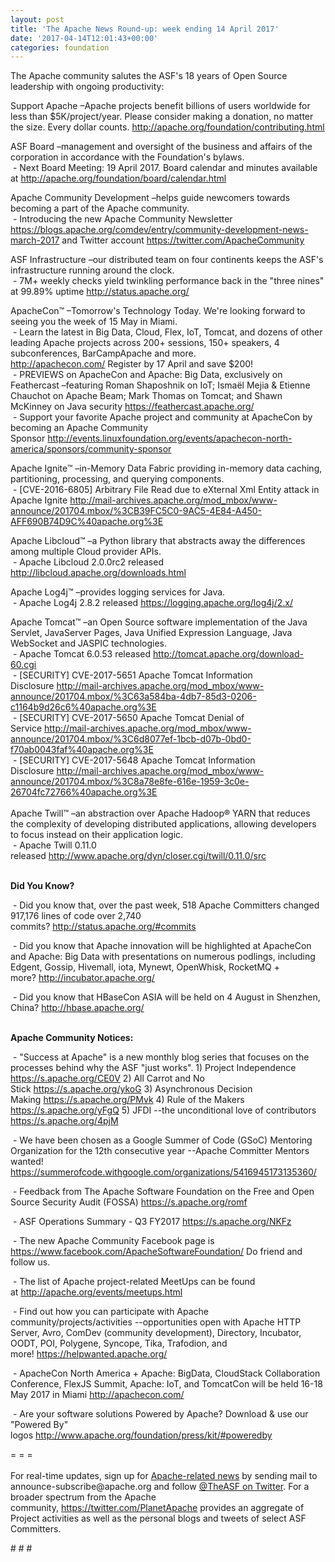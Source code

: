 ```yaml
---
layout: post
title: 'The Apache News Round-up: week ending 14 April 2017'
date: '2017-04-14T12:01:43+00:00'
categories: foundation
---
```

<p>The Apache community salutes the ASF's 18 years of Open Source leadership with ongoing productivity:</p> 
  <p>Support Apache&nbsp;–Apache projects benefit billions of users worldwide for less than $5K/project/year. Please consider making a donation, no matter the size. Every dollar counts.&nbsp;<a href="http://apache.org/foundation/contributing.html">http://apache.org/foundation/contributing.html</a></p> 
  <div> 
    <p>ASF Board –management and oversight of the business and affairs of the corporation in accordance with the Foundation's bylaws.<br />&nbsp;- Next Board Meeting: 19 April 2017. Board calendar and minutes available at&nbsp;<a href="http://apache.org/foundation/board/calendar.html">http://apache.org/foundation/board/calendar.html</a></p> 
    <p>Apache Community Development&nbsp;–helps guide newcomers towards becoming a part of the Apache community.<br />&nbsp;- Introducing the new Apache Community Newsletter <a href="https://blogs.apache.org/comdev/entry/community-development-news-march-2017">https://blogs.apache.org/comdev/entry/community-development-news-march-2017</a> and Twitter account&nbsp;<a href="https://twitter.com/ApacheCommunity">https://twitter.com/ApacheCommunity</a></p> 
    <p>ASF Infrastructure –our distributed team on four continents keeps the ASF's infrastructure running around the clock.<br />&nbsp;- 7M+ weekly checks yield twinkling performance back in the &quot;three nines&quot; at 99.89% uptime&nbsp;<a href="http://status.apache.org/">http://status.apache.org/</a></p> 
  </div> 
  <div> 
    <p><a href="http://status.apache.org/"></a>ApacheCon™ –Tomorrow's Technology Today. We're looking forward to seeing you the week of 15 May in Miami.<br />&nbsp;- Learn the latest in Big Data, Cloud, Flex, IoT, Tomcat, and dozens of other leading Apache projects across 200+ sessions, 150+ speakers, 4 subconferences, BarCampApache and more. <a href="http://apachecon.com/">http://apachecon.com/</a>&nbsp;Register by 17 April and save $200!<br />&nbsp;- PREVIEWS on ApacheCon and Apache: Big Data, exclusively on Feathercast –featuring Roman Shaposhnik on IoT; Ismaël Mejia &amp; Etienne Chauchot on Apache Beam; Mark Thomas on Tomcat; and Shawn McKinney on Java security&nbsp;<a href="https://feathercast.apache.org/">https://feathercast.apache.org/</a><br />&nbsp;- Support your favorite Apache project and community at ApacheCon by becoming an Apache Community Sponsor&nbsp;<a href="http://events.linuxfoundation.org/events/apachecon-north-america/sponsors/community-sponsor">http://events.linuxfoundation.org/events/apachecon-north-america/sponsors/community-sponsor</a></p> 
    <p>Apache Ignite™ –in-Memory Data Fabric providing in-memory data caching, partitioning, processing, and querying components.<br />&nbsp;- [CVE-2016-6805] Arbitrary File Read due to eXternal Xml Entity attack in Apache Ignite&nbsp;<a href="http://mail-archives.apache.org/mod_mbox/www-announce/201704.mbox/%3CB39FC5C0-9AC5-4E84-A450-AFF690B74D9C%40apache.org%3E">http://mail-archives.apache.org/mod_mbox/www-announce/201704.mbox/%3CB39FC5C0-9AC5-4E84-A450-AFF690B74D9C%40apache.org%3E</a></p> 
    <p>Apache Libcloud™ –a Python library that abstracts away the differences among multiple Cloud provider APIs.<br />&nbsp;- Apache Libcloud 2.0.0rc2 released <a href="http://libcloud.apache.org/downloads.html">http://libcloud.apache.org/downloads.html</a></p> 
    <p>Apache Log4j™ –provides logging services for Java.<br />&nbsp;- Apache Log4j 2.8.2 released&nbsp;<a href="https://logging.apache.org/log4j/2.x/">https://logging.apache.org/log4j/2.x/</a></p> 
    <p>Apache Tomcat™ –an Open Source software implementation of the Java Servlet, JavaServer Pages, Java Unified Expression Language, Java WebSocket and JASPIC technologies.<br />&nbsp;- Apache Tomcat 6.0.53 released&nbsp;<a href="http://tomcat.apache.org/download-60.cgi">http://tomcat.apache.org/download-60.cgi</a><br />&nbsp;-&nbsp;[SECURITY] CVE-2017-5651 Apache Tomcat Information Disclosure&nbsp;<a href="http://mail-archives.apache.org/mod_mbox/www-announce/201704.mbox/%3C63a584ba-4db7-85d3-0206-c1164b9d26c6%40apache.org%3E">http://mail-archives.apache.org/mod_mbox/www-announce/201704.mbox/%3C63a584ba-4db7-85d3-0206-c1164b9d26c6%40apache.org%3E</a><br />&nbsp;-&nbsp;[SECURITY] CVE-2017-5650 Apache Tomcat Denial of Service&nbsp;<a href="http://mail-archives.apache.org/mod_mbox/www-announce/201704.mbox/%3C6d8077ef-1bcb-d07b-0bd0-f70ab0043faf%40apache.org%3E">http://mail-archives.apache.org/mod_mbox/www-announce/201704.mbox/%3C6d8077ef-1bcb-d07b-0bd0-f70ab0043faf%40apache.org%3E</a><br />&nbsp;-&nbsp;[SECURITY] CVE-2017-5648 Apache Tomcat Information Disclosure&nbsp;<a href="http://mail-archives.apache.org/mod_mbox/www-announce/201704.mbox/%3C8a78e8fe-616e-1959-3c0e-26704fc72766%40apache.org%3E">http://mail-archives.apache.org/mod_mbox/www-announce/201704.mbox/%3C8a78e8fe-616e-1959-3c0e-26704fc72766%40apache.org%3E</a><br /><br />Apache Twill™ –an abstraction over Apache Hadoop® YARN that reduces the complexity of developing distributed applications, allowing developers to focus instead on their application logic.<br />&nbsp;- Apache Twill 0.11.0 released&nbsp;<a href="http://www.apache.org/dyn/closer.cgi/twill/0.11.0/src">http://www.apache.org/dyn/closer.cgi/twill/0.11.0/src</a></p> 
    <p><strong><br />Did You Know?</strong></p> 
    <p><strong></strong>&nbsp;- Did you know that, over the past week, 518 Apache Committers changed 917,176 lines of code over 2,740 commits?&nbsp;<a href="http://status.apache.org/#commits">http://status.apache.org/#commits</a></p> 
    <p>&nbsp;- Did you know that Apache innovation will be highlighted at ApacheCon and Apache: Big Data with presentations on numerous podlings, including Edgent, Gossip, Hivemall, iota, Mynewt, OpenWhisk, RocketMQ + more?&nbsp;<a href="http://incubator.apache.org/">http://incubator.apache.org/</a></p> 
    <p>&nbsp;- Did you know that HBaseCon ASIA will be held on 4 August in Shenzhen, China?&nbsp;<a href="http://hbase.apache.org/">http://hbase.apache.org/</a></p> 
  </div> 
  <div> 
    <p><strong><br />Apache Community Notices:</strong></p> 
  </div> 
  <div> 
    <p>&nbsp;- &quot;Success at Apache&quot; is a new monthly blog series that focuses on the processes behind why the ASF &quot;just works&quot;. 1) Project Independence <a href="https://s.apache.org/CE0V">https://s.apache.org/CE0V</a>&nbsp;2) All Carrot and No Stick&nbsp;<a href="https://s.apache.org/ykoG">https://s.apache.org/ykoG</a>&nbsp;3)&nbsp;Asynchronous Decision Making&nbsp;<a href="https://s.apache.org/PMvk">https://s.apache.org/PMvk</a>&nbsp;4)&nbsp;Rule of the Makers <a href="https://s.apache.org/yFgQ">https://s.apache.org/yFgQ</a>&nbsp;5) JFDI --the unconditional love of contributors <a href="https://s.apache.org/4pjM">https://s.apache.org/4pjM</a></p> 
    <p>&nbsp;- We have been chosen as a Google Summer of Code (GSoC) Mentoring Organization for the 12th consecutive year --Apache Committer Mentors wanted! <a href="https://summerofcode.withgoogle.com/organizations/5416945173135360/">https://summerofcode.withgoogle.com/organizations/5416945173135360/</a></p> 
    <p>&nbsp;- Feedback from The Apache Software Foundation on the Free and Open Source Security Audit (FOSSA) <a href="https://s.apache.org/romf">https://s.apache.org/romf</a></p> 
    <p>&nbsp;- ASF Operations Summary - Q3 FY2017&nbsp;<a href="https://s.apache.org/NKFz">https://s.apache.org/NKFz</a></p> 
    <p>&nbsp;- The new Apache Community Facebook page is <a href="https://www.facebook.com/ApacheSoftwareFoundation/">https://www.facebook.com/ApacheSoftwareFoundation/</a> Do friend and follow us.&nbsp;</p> 
    <div> 
      <p>&nbsp;- The list of Apache project-related MeetUps can be found at&nbsp;<a href="http://apache.org/events/meetups.html">http://apache.org/events/meetups.html</a></p> 
      <p>&nbsp;- Find out how you can participate with Apache community/projects/activities --opportunities open with&nbsp;Apache HTTP Server,&nbsp;Avro, ComDev (community development), Directory, Incubator, OODT, POI, Polygene, Syncope, Tika, Trafodion, and more!&nbsp;<a href="https://helpwanted.apache.org/">https://helpwanted.apache.org/</a></p> 
    </div> 
    <p>&nbsp;- ApacheCon North America + Apache: BigData, CloudStack Collaboration Conference, FlexJS Summit, Apache: IoT, and TomcatCon will be held 16-18 May 2017 in Miami <a href="http://apachecon.com/">http://apachecon.com/</a></p> 
    <p>&nbsp;- Are your software solutions Powered by Apache? Download &amp; use our &quot;Powered By&quot; logos&nbsp;<a href="http://www.apache.org/foundation/press/kit/#poweredby">http://www.apache.org/foundation/press/kit/#poweredby</a></p> 
    <div>= = =</div> 
    <div><br /></div> 
    <div>For real-time updates, sign up for <a href="http://apache.org/foundation/mailinglists.html#foundation-announce">Apache-related news</a> by sending mail to announce-subscribe@apache.org and follow <a href="https://twitter.com/TheASF">@TheASF on Twitter</a>. For a broader spectrum from the Apache community,&nbsp;<a href="http://s.apache.org/landsend">https://twitter.com/PlanetApache</a> provides an aggregate of Project activities as well as the personal blogs and tweets of select ASF Committers.</div> 
  </div> 
  <p># # #</p>

